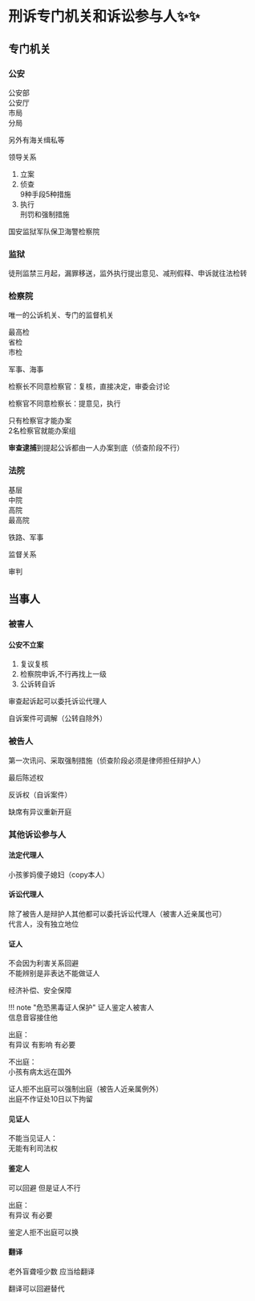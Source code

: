 # 刑诉专门机关和诉讼参与人✨✨

## 专门机关
### 公安
公安部   
公安厅    
市局   
分局   

另外有海关缉私等

领导关系

1. 立案
2. 侦查   
 9种手段5种措施
3. 执行   
 刑罚和强制措施

国安监狱军队保卫海警检察院

### 监狱
徒刑监禁三月起，漏罪移送，监外执行提出意见、减刑假释、申诉就往法检转

### 检察院

唯一的公诉机关、专门的监督机关

最高检    
省检   
市检   

军事、海事

检察长不同意检察官：复核，直接决定，审委会讨论

检察官不同意检察长：提意见，执行

只有检察官才能办案   
2名检察官就能办案组

**审查逮捕**到提起公诉都由一人办案到底（侦查阶段不行）

### 法院

基层   
中院   
高院   
最高院

铁路、军事

监督关系

审判

## 当事人
### 被害人
#### 公安不立案   
1. 复议复核
2. 检察院申诉,不行再找上一级
3. 公诉转自诉

审查起诉起可以委托诉讼代理人

自诉案件可调解（公转自除外）

### 被告人

第一次讯问、采取强制措施（侦查阶段必须是律师担任辩护人）

最后陈述权

反诉权（自诉案件）

缺席有异议重新开庭

### 其他诉讼参与人

#### 法定代理人   
小孩爹妈傻子媳妇（copy本人）   

#### 诉讼代理人   
除了被告人是辩护人其他都可以委托诉讼代理人（被害人近亲属也可）   
代言人，没有独立地位

#### 证人

不会因为利害关系回避   
不能辨别是非表达不能做证人   

经济补偿、安全保障

!!! note "危恐黑毒证人保护"
      证人鉴定人被害人   
      信息音容接住他

出庭：   
有异议 有影响 有必要

不出庭：   
小孩有病太远在国外

证人拒不出庭可以强制出庭（被告人近亲属例外）   
出庭不作证处10日以下拘留

#### 见证人
不能当见证人：   
无能有利司法权

#### 鉴定人

可以回避 但是证人不行

出庭：   
有异议 有必要

鉴定人拒不出庭可以换  

#### 翻译

老外盲聋哑少数 应当给翻译

翻译可以回避替代